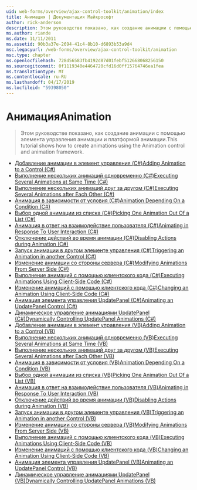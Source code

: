 ```yaml
---
uid: web-forms/overview/ajax-control-toolkit/animation/index
title: Анимация | Документация Майкрософт
author: rick-anderson
description: Этом руководстве показано, как создание анимации с помощью элемента управления анимации и платформой анимации.
ms.author: riande
ms.date: 11/11/2011
ms.assetid: 90b3a37e-2694-41c4-8b10-d6893b53a9d4
msc.legacyurl: /web-forms/overview/ajax-control-toolkit/animation
msc.type: chapter
ms.openlocfilehash: 728d56583fb4192d87d01febf512668068256150
ms.sourcegitcommit: 0f1119340e4464720cfd16d0ff15764746ea1fea
ms.translationtype: MT
ms.contentlocale: ru-RU
ms.lasthandoff: 04/17/2019
ms.locfileid: "59398050"
---
```

# <a name="animation"></a><span data-ttu-id="a4bb7-103">Анимация</span><span class="sxs-lookup"><span data-stu-id="a4bb7-103">Animation</span></span>

> <span data-ttu-id="a4bb7-104">Этом руководстве показано, как создание анимации с помощью элемента управления анимации и платформой анимации.</span><span class="sxs-lookup"><span data-stu-id="a4bb7-104">This tutorial shows how to create animations using the Animation control and animation framework.</span></span>


- [<span data-ttu-id="a4bb7-105">Добавление анимации в элемент управления (C#)</span><span class="sxs-lookup"><span data-stu-id="a4bb7-105">Adding Animation to a Control (C#)</span></span>](adding-animation-to-a-control-cs.md)
- [<span data-ttu-id="a4bb7-106">Выполнение нескольких анимаций одновременно (C#)</span><span class="sxs-lookup"><span data-stu-id="a4bb7-106">Executing Several Animations at Same Time (C#)</span></span>](executing-several-animations-at-the-same-time-cs.md)
- [<span data-ttu-id="a4bb7-107">Выполнение нескольких анимаций друг за другом (C#)</span><span class="sxs-lookup"><span data-stu-id="a4bb7-107">Executing Several Animations after Each Other (C#)</span></span>](executing-several-animations-after-each-other-cs.md)
- [<span data-ttu-id="a4bb7-108">Анимация в зависимости от условия (C#)</span><span class="sxs-lookup"><span data-stu-id="a4bb7-108">Animation Depending On a Condition (C#)</span></span>](animation-depending-on-a-condition-cs.md)
- [<span data-ttu-id="a4bb7-109">Выбор одной анимации из списка (C#)</span><span class="sxs-lookup"><span data-stu-id="a4bb7-109">Picking One Animation Out Of a List (C#)</span></span>](picking-one-animation-out-of-a-list-cs.md)
- [<span data-ttu-id="a4bb7-110">Анимация в ответ на взаимодействие пользователя (C#)</span><span class="sxs-lookup"><span data-stu-id="a4bb7-110">Animating in Response To User Interaction (C#)</span></span>](animating-in-response-to-user-interaction-cs.md)
- [<span data-ttu-id="a4bb7-111">Отключение действий во время анимации (C#)</span><span class="sxs-lookup"><span data-stu-id="a4bb7-111">Disabling Actions during Animation (C#)</span></span>](disabling-actions-during-animation-cs.md)
- [<span data-ttu-id="a4bb7-112">Запуск анимации в другом элементе управления (C#)</span><span class="sxs-lookup"><span data-stu-id="a4bb7-112">Triggering an Animation in another Control (C#)</span></span>](triggering-an-animation-in-another-control-cs.md)
- [<span data-ttu-id="a4bb7-113">Изменение анимации со стороны сервера (C#)</span><span class="sxs-lookup"><span data-stu-id="a4bb7-113">Modifying Animations From Server Side (C#)</span></span>](modifying-animations-from-the-server-side-cs.md)
- [<span data-ttu-id="a4bb7-114">Выполнение анимаций с помощью клиентского кода (C#)</span><span class="sxs-lookup"><span data-stu-id="a4bb7-114">Executing Animations Using Client-Side Code (C#)</span></span>](executing-animations-using-client-side-code-cs.md)
- [<span data-ttu-id="a4bb7-115">Изменение анимаций с помощью клиентского кода (C#)</span><span class="sxs-lookup"><span data-stu-id="a4bb7-115">Changing an Animation Using Client-Side Code (C#)</span></span>](changing-an-animation-using-client-side-code-cs.md)
- [<span data-ttu-id="a4bb7-116">Анимация элемента управления UpdatePanel (C#)</span><span class="sxs-lookup"><span data-stu-id="a4bb7-116">Animating an UpdatePanel Control (C#)</span></span>](animating-an-updatepanel-control-cs.md)
- [<span data-ttu-id="a4bb7-117">Динамическое управление анимациями UpdatePanel (C#)</span><span class="sxs-lookup"><span data-stu-id="a4bb7-117">Dynamically Controlling UpdatePanel Animations (C#)</span></span>](dynamically-controlling-updatepanel-animations-cs.md)
- [<span data-ttu-id="a4bb7-118">Добавление анимации в элемент управления (VB)</span><span class="sxs-lookup"><span data-stu-id="a4bb7-118">Adding Animation to a Control (VB)</span></span>](adding-animation-to-a-control-vb.md)
- [<span data-ttu-id="a4bb7-119">Выполнение нескольких анимаций одновременно (VB)</span><span class="sxs-lookup"><span data-stu-id="a4bb7-119">Executing Several Animations at Same Time (VB)</span></span>](executing-several-animations-at-the-same-time-vb.md)
- [<span data-ttu-id="a4bb7-120">Выполнение нескольких анимаций друг за другом (VB)</span><span class="sxs-lookup"><span data-stu-id="a4bb7-120">Executing Several Animations after Each Other (VB)</span></span>](executing-several-animations-after-each-other-vb.md)
- [<span data-ttu-id="a4bb7-121">Анимация в зависимости от условия (VB)</span><span class="sxs-lookup"><span data-stu-id="a4bb7-121">Animation Depending On a Condition (VB)</span></span>](animation-depending-on-a-condition-vb.md)
- [<span data-ttu-id="a4bb7-122">Выбор одной анимации из списка (VB)</span><span class="sxs-lookup"><span data-stu-id="a4bb7-122">Picking One Animation Out Of a List (VB)</span></span>](picking-one-animation-out-of-a-list-vb.md)
- [<span data-ttu-id="a4bb7-123">Анимация в ответ на взаимодействие пользователя (VB)</span><span class="sxs-lookup"><span data-stu-id="a4bb7-123">Animating in Response To User Interaction (VB)</span></span>](animating-in-response-to-user-interaction-vb.md)
- [<span data-ttu-id="a4bb7-124">Отключение действий во время анимации (VB)</span><span class="sxs-lookup"><span data-stu-id="a4bb7-124">Disabling Actions during Animation (VB)</span></span>](disabling-actions-during-animation-vb.md)
- [<span data-ttu-id="a4bb7-125">Запуск анимации в другом элементе управления (VB)</span><span class="sxs-lookup"><span data-stu-id="a4bb7-125">Triggering an Animation in another Control (VB)</span></span>](triggering-an-animation-in-another-control-vb.md)
- [<span data-ttu-id="a4bb7-126">Изменение анимации со стороны сервера (VB)</span><span class="sxs-lookup"><span data-stu-id="a4bb7-126">Modifying Animations From Server Side (VB)</span></span>](modifying-animations-from-the-server-side-vb.md)
- [<span data-ttu-id="a4bb7-127">Выполнение анимаций с помощью клиентского кода (VB)</span><span class="sxs-lookup"><span data-stu-id="a4bb7-127">Executing Animations Using Client-Side Code (VB)</span></span>](executing-animations-using-client-side-code-vb.md)
- [<span data-ttu-id="a4bb7-128">Изменение анимаций с помощью клиентского кода (VB)</span><span class="sxs-lookup"><span data-stu-id="a4bb7-128">Changing an Animation Using Client-Side Code (VB)</span></span>](changing-an-animation-using-client-side-code-vb.md)
- [<span data-ttu-id="a4bb7-129">Анимация элемента управления UpdatePanel (VB)</span><span class="sxs-lookup"><span data-stu-id="a4bb7-129">Animating an UpdatePanel Control (VB)</span></span>](animating-an-updatepanel-control-vb.md)
- [<span data-ttu-id="a4bb7-130">Динамическое управление анимациями UpdatePanel (VB)</span><span class="sxs-lookup"><span data-stu-id="a4bb7-130">Dynamically Controlling UpdatePanel Animations (VB)</span></span>](dynamically-controlling-updatepanel-animations-vb.md)
